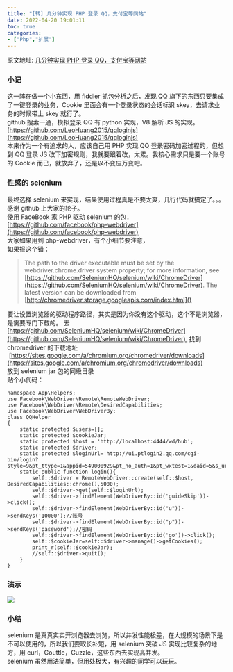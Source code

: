 ```yaml
---
title: "[转] 几分钟实现 PHP 登录 QQ，支付宝等网站"
date: 2022-04-20 19:01:11
toc: true
categories:
- ["Php","扩展"]
---
```


原文地址: [几分钟实现 PHP 登录 QQ，支付宝等网站](https://blog.haitun.me/selenium-login-qq/)


### 小记
这一阵在做一个小东西，用 fiddler 抓包分析之后，发现 QQ 旗下的东西只要集成了一键登录的业务，Cookie 里面会有一个登录状态的会话标识 skey，去请求业务的时候带上 skey 就行了。<br />github 搜索一通，模拟登录 QQ 有 python 实现，V8 解析 JS 的实现。 <br />[https://github.com/LeoHuang2015/qqloginjs](https://github.com/LeoHuang2015/qqloginjs)<br />本来作为一个有追求的人，应该自己用 PHP 实现 QQ 登录密码加密过程的，但想到 QQ 登录 JS 改下加密规则，我就要跟着改，太累。我核心需求只是要一个账号的 Cookie 而已，就放弃了，还是以不变应万变吧。

### 性感的 selenium
最终选择 selenium 来实现，结果使用过程真是不要太爽，几行代码就搞定了。。。感谢 github 上大家的轮子。<br />使用 FaceBook 家 PHP 驱动 selenium 的包， [https://github.com/facebook/php-webdriver](https://github.com/facebook/php-webdriver)<br />大家如果用到 php-webdriver，有个小细节要注意，<br />如果报这个错：
> The path to the driver executable must be set by the webdriver.chrome.driver system property; for more information, see [https://github.com/SeleniumHQ/selenium/wiki/ChromeDriver](https://github.com/SeleniumHQ/selenium/wiki/ChromeDriver). The latest version can be downloaded from [http://chromedriver.storage.googleapis.com/index.html]()

要让设置浏览器的驱动程序路径，其实是因为你没有这个驱动，这个不是浏览器，是需要专门下载的。 去[https://github.com/SeleniumHQ/selenium/wiki/ChromeDriver](https://github.com/SeleniumHQ/selenium/wiki/ChromeDriver)  找到 chromedriver 的下载地址  [https://sites.google.com/a/chromium.org/chromedriver/downloads](https://sites.google.com/a/chromium.org/chromedriver/downloads)<br />放到 selenium jar 包的同级目录<br />贴个小代码：
```
namespace App\Helpers;
use Facebook\WebDriver\Remote\RemoteWebDriver;
use Facebook\WebDriver\Remote\DesiredCapabilities;
use Facebook\WebDriver\WebDriverBy;
class QQHelper
{
    static protected $users=[];
    static protected $cookieJar;
    static protected $host = 'http://localhost:4444/wd/hub';
    static protected $driver;
    static protected $loginUrl='http://ui.ptlogin2.qq.com/cgi-bin/login?style=9&pt_ttype=1&appid=549000929&pt_no_auth=1&pt_wxtest=1&daid=5&s_url=https%3A%2F%2Fh5.qzone.qq.com%2Fmqzone%2Findex';
    static public function login(){
        self::$driver = RemoteWebDriver::create(self::$host, DesiredCapabilities::chrome(),5000);
        self::$driver->get(self::$loginUrl);
        self::$driver->findElement(WebDriverBy::id('guideSkip'))->click();
        self::$driver->findElement(WebDriverBy::id("u"))->sendKeys('10000');//账号
        self::$driver->findElement(WebDriverBy::id("p"))->sendKeys('password');//密码
        self::$driver->findElement(WebDriverBy::id('go'))->click();
        self::$cookieJar=self::$driver->manage()->getCookies();
        print_r(self::$cookieJar);
        //self::$driver->quit();
    }
}
```

### 演示
![](https://file.wulicode.com/note/topic/qq-auto-login/demo.gif#)

### 小结
selenium 是真真实实开浏览器去浏览，所以并发性能极差，在大规模的场景下是不可以使用的，所以我们要取长补短，用 selenium 突破 JS 实现比较复杂的地方，用 curl，Gouttle，Guzzle，这些东西去实现高并发。<br />selenium 虽然用法简单，但用处极大，有兴趣的同学可以玩玩。


